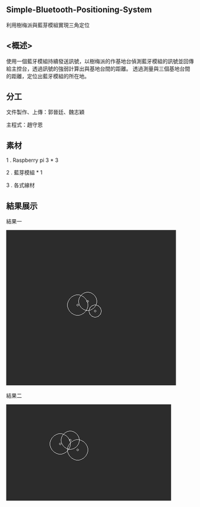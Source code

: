 ## Simple-Bluetooth-Positioning-System

利用樹梅派與藍芽模組實現三角定位

## <概述>

使用一個藍牙模組持續發送訊號，以樹梅派的作基地台偵測藍牙模組的訊號並回傳給主控台，透過訊號的強弱計算出與基地台間的距離。
透過測量與三個基地台間的距離，定位出藍牙模組的所在地。

## 分工

文件製作、上傳：郭晉廷、魏志穎

主程式：趙守恩

## 素材

1 . Raspberry pi 3 * 3

2 . 藍芽模組 * 1

3 . 各式線材

## 結果展示

結果一

![image](https://github.com/NCNU-OpenSource/Simple-Bluetooth-Positioning-System/blob/master/%E5%9F%B7%E8%A1%8C%E7%B5%90%E6%9E%9C.png)

結果二

![image](https://github.com/NCNU-OpenSource/Simple-Bluetooth-Positioning-System/blob/master/%E5%9F%B7%E8%A1%8C%E7%B5%90%E6%9E%9C2.png)
